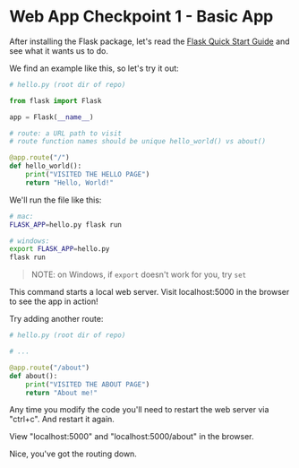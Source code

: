 
# Web App Checkpoint 1 - Basic App

After installing the Flask package, let's read the [Flask Quick Start Guide](https://flask.palletsprojects.com/en/1.1.x/quickstart/) and see what it wants us to do.

We find an example like this, so let's try it out:

```py
# hello.py (root dir of repo)

from flask import Flask

app = Flask(__name__)

# route: a URL path to visit
# route function names should be unique hello_world() vs about()

@app.route("/")
def hello_world():
    print("VISITED THE HELLO PAGE")
    return "Hello, World!"
```

We'll run the file like this:

```sh
# mac:
FLASK_APP=hello.py flask run

# windows:
export FLASK_APP=hello.py
flask run
```

> NOTE: on Windows, if `export` doesn't work for you, try `set`

This command starts a local web server. Visit localhost:5000 in the browser to see the app in action!

Try adding another route:

```py
# hello.py (root dir of repo)

# ...

@app.route("/about")
def about():
    print("VISITED THE ABOUT PAGE")
    return "About me!"
```

Any time you modify the code you'll need to restart the web server via "ctrl+c". And restart it again.

View "localhost:5000" and "localhost:5000/about" in the browser.

Nice, you've got the routing down.
